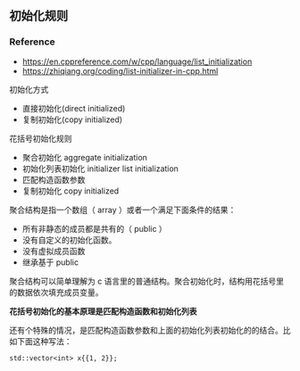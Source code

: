 ## 初始化规则

### Reference
- https://en.cppreference.com/w/cpp/language/list_initialization
- https://zhiqiang.org/coding/list-initializer-in-cpp.html

初始化方式
- 直接初始化(direct initialized)
- 复制初始化(copy initialized)

花括号初始化规则
- 聚合初始化 aggregate initialization
- 初始化列表初始化 initializer list initialization
- 匹配构造函数参数
- 复制初始化 copy initialized

聚合结构是指一个数组（ array ）或者一个满足下面条件的结果：
- 所有非静态的成员都是共有的（ public ）
- 没有自定义的初始化函数。
- 没有虚拟成员函数
- 继承基于 public

聚合结构可以简单理解为 c 语言里的普通结构。聚合初始化时，结构用花括号里的数据依次填充成员变量。

**花括号初始化的基本原理是匹配构造函数和初始化列表**

还有个特殊的情况，是匹配构造函数参数和上面的初始化列表初始化的的结合。比如下面这种写法：
```
std::vector<int> x{{1, 2}};
```

